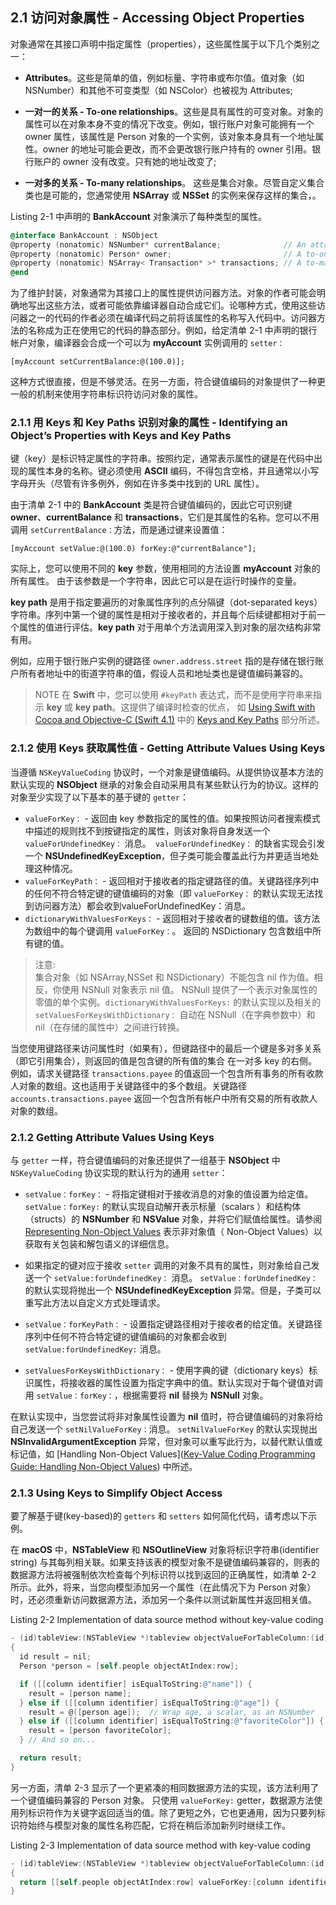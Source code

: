 ## 2.1 访问对象属性 - Accessing Object Properties

对象通常在其接口声明中指定属性（properties），这些属性属于以下几个类别之一：

* **Attributes**。这些是简单的值，例如标量、字符串或布尔值。值对象（如 NSNumber）和其他不可变类型（如 NSColor）也被视为 Attributes;

* **一对一的关系 - To-one relationships**。这些是具有属性的可变对象。对象的属性可以在对象本身不变的情况下改变。例如，银行账户对象可能拥有一个 owner 属性，该属性是 Person 对象的一个实例，该对象本身具有一个地址属性。owner 的地址可能会更改，而不会更改银行账户持有的 owner 引用。银行账户的 owner 没有改变。只有她的地址改变了;

* **一对多的关系 - To-many relationships**。 这些是集合对象。尽管自定义集合类也是可能的，您通常使用 **NSArray** 或 **NSSet** 的实例来保存这样的集合，。

Listing 2-1 中声明的 **BankAccount** 对象演示了每种类型的属性。

``` Objective-C
@interface BankAccount : NSObject
@property (nonatomic) NSNumber* currentBalance;              // An attribute
@property (nonatomic) Person* owner;                         // A to-one relation
@property (nonatomic) NSArray< Transaction* >* transactions; // A to-many relation
@end
```

为了维护封装，对象通常为其接口上的属性提供访问器方法。对象的作者可能会明确地写出这些方法，或者可能依靠编译器自动合成它们。论哪种方式，使用这些访问器之一的代码的作者必须在编译代码之前将该属性的名称写入代码中。访问器方法的名称成为正在使用它的代码的静态部分。例如，给定清单 2-1 中声明的银行帐户对象，编译器会合成一个可以为 **myAccount** 实例调用的 `setter：`

```
[myAccount setCurrentBalance:@(100.0)];

```

这种方式很直接，但是不够灵活。在另一方面，符合键值编码的对象提供了一种更一般的机制来使用字符串标识符访问对象的属性。

### 2.1.1 用 Keys 和 Key Paths 识别对象的属性 - Identifying an Object’s Properties with Keys and Key Paths

键（key）是标识特定属性的字符串。按照约定，通常表示属性的键是在代码中出现的属性本身的名称。键必须使用 **ASCII** 编码，不得包含空格，并且通常以小写字母开头（尽管有许多例外，例如在许多类中找到的 URL 属性）。

由于清单 2-1 中的 **BankAccount** 类是符合键值编码的，因此它可识别键 **owner**、**currentBalance** 和 **transactions**，它们是其属性的名称。您可以不用调用 `setCurrentBalance：`方法，而是通过键来设置值：

```
[myAccount setValue:@(100.0) forKey:@"currentBalance"];
```

实际上，您可以使用不同的 **key** 参数，使用相同的方法设置 **myAccount** 对象的所有属性。 由于该参数是一个字符串，因此它可以是在运行时操作的变量。

**key path** 是用于指定要遍历的对象属性序列的点分隔键（dot-separated keys）字符串。序列中第一个键的属性是相对于接收者的，并且每个后续键都相对于前一个属性的值进行评估。**key path** 对于用单个方法调用深入到对象的层次结构非常有用。

例如，应用于银行账户实例的键路径 `owner.address.street` 指的是存储在银行账户所有者地址中的街道字符串的值，假设人员和地址类也是键值编码兼容的。

>    NOTE
>    在 **Swift** 中，您可以使用 `#keyPath` 表达式，而不是使用字符串来指示 **key** 或 **key path**。这提供了编译时检查的优点， 如 [Using Swift with Cocoa and Objective-C (Swift 4.1)](https://developer.apple.com/library/content/documentation/Swift/Conceptual/BuildingCocoaApps/index.html#//apple_ref/doc/uid/TP40014216)  中的 [Keys and Key Paths](https://developer.apple.com/library/content/documentation/Swift/Conceptual/BuildingCocoaApps/InteractingWithObjective-CAPIs.html#//apple_ref/doc/uid/TP40014216-CH4-ID205) 部分所述。

### 2.1.2 使用 Keys 获取属性值 - Getting Attribute Values Using Keys
当遵循 `NSKeyValueCoding` 协议时，一个对象是键值编码。从提供协议基本方法的默认实现的 **NSObject** 继承的对象会自动采用具有某些默认行为的协议。这样的对象至少实现了以下基本的基于键的 `getter`：

* `valueForKey：` - 返回由 key 参数指定的属性的值。如果按照访问者搜索模式中描述的规则找不到按键指定的属性，则该对象将自身发送一个`valueForUndefinedKey：` 消息。` valueForUndefinedKey：` 的缺省实现会引发一个 **NSUndefinedKeyException**，但子类可能会覆盖此行为并更适当地处理这种情况。
* `valueForKeyPath：` - 返回相对于接收者的指定键路径的值。关键路径序列中的任何不符合特定键的键值编码的对象（即 `valueForKey：` 的默认实现无法找到访问器方法）都会收到valueForUndefinedKey：消息。
* `dictionaryWithValuesForKeys：` - 返回相对于接收者的键数组的值。该方法为数组中的每个键调用 `valueForKey：`。 返回的 NSDictionary 包含数组中所有键的值。

> 注意:  
> 集合对象（如 NSArray,NSSet 和 NSDictionary）不能包含 nil 作为值。相反，你使用 NSNull 对象表示 nil 值。 NSNull 提供了一个表示对象属性的零值的单个实例。`dictionaryWithValuesForKeys:` 的默认实现以及相关的 `setValuesForKeysWithDictionary：` 自动在 NSNull（在字典参数中）和 nil（在存储的属性中）之间进行转换。

当您使用键路径来访问属性时（如果有），但键路径中的最后一个键是多对多关系（即它引用集合），则返回的值是包含键的所有值的集合 在一对多 key 的右侧。 例如，请求关键路径 `transactions.payee` 的值返回一个包含所有事务的所有收款人对象的数组。这也适用于关键路径中的多个数组。关键路径 `accounts.transactions.payee` 返回一个包含所有帐户中所有交易的所有收款人对象的数组。

### 2.1.2  Getting Attribute Values Using Keys

与 `getter` 一样，符合键值编码的对象还提供了一组基于 **NSObject** 中 `NSKeyValueCoding` 协议实现的默认行为的通用 `setter`：

* `setValue：forKey：` - 将指定键相对于接收消息的对象的值设置为给定值。`setValue：forKey:` 的默认实现自动解开表示标量（scalars ）和结构体（structs）的 **NSNumber** 和 **NSValue** 对象，并将它们赋值给属性。请参阅 [Representing Non-Object Values](https://developer.apple.com/library/content/documentation/Cocoa/Conceptual/KeyValueCoding/DataTypes.html#//apple_ref/doc/uid/20002171-BAJEAIEE) 表示非对象值（ Non-Object Values）以获取有关包装和解包语义的详细信息。

* 如果指定的键对应于接收 `setter` 调用的对象不具有的属性，则对象给自己发送一个 `setValue:forUndefinedKey：` 消息。 `setValue：forUndefinedKey：`的默认实现将抛出一个 **NSUndefinedKeyException** 异常。但是，子类可以重写此方法以自定义方式处理请求。

* `setValue：forKeyPath：` - 设置指定键路径相对于接收者的给定值。关键路径序列中任何不符合特定键的键值编码的对象都会收到 `setValue:forUndefinedKey:` 消息。

* `setValuesForKeysWithDictionary：` - 使用字典的键（dictionary keys）标识属性，将接收器的属性设置为指定字典中的值。默认实现对于每个键值对调用 `setValue：forKey：`，根据需要将 **nil** 替换为 **NSNull** 对象。

在默认实现中，当您尝试将非对象属性设置为 **nil** 值时，符合键值编码的对象将给自己发送一个 `setNilValueForKey：`消息。 `setNilValueForKey` 的默认实现抛出 **NSInvalidArgumentException** 异常，但对象可以重写此行为，以替代默认值或标记值，如 [Handling Non-Object Values]([Key-Value Coding Programming Guide: Handling Non-Object Values](https://developer.apple.com/library/content/documentation/Cocoa/Conceptual/KeyValueCoding/HandlingNon-ObjectValues.html#//apple_ref/doc/uid/10000107i-CH5-SW1)) 中所述。

### 2.1.3 Using Keys to Simplify Object Access

要了解基于键(key-based)的 `getters` 和 `setters` 如何简化代码，请考虑以下示例。 

在 **macOS** 中，**NSTableView** 和 **NSOutlineView** 对象将标识字符串(identifier string) 与其每列相关联。如果支持该表的模型对象不是键值编码兼容的，则表的数据源方法将被强制依次检查每个列标识符以找到返回的正确属性，如清单 2-2 所示。此外，将来，当您向模型添加另一个属性（在此情况下为 Person 对象）时，还必须重新访问数据源方法，添加另一个条件以测试新属性并返回相关值。

Listing 2-2 Implementation of data source method without key-value coding

``` Objective-C
- (id)tableView:(NSTableView *)tableview objectValueForTableColumn:(id)column row:(NSInteger)row
{
  id result = nil;
  Person *person = [self.people objectAtIndex:row];

  if ([[column identifier] isEqualToString:@"name"]) {
    result = [person name];
  } else if ([[column identifier] isEqualToString:@"age"]) {
    result = @([person age]);  // Wrap age, a scalar, as an NSNumber
  } else if ([[column identifier] isEqualToString:@"favoriteColor"]) {
    result = [person favoriteColor];
  } // And so on...

  return result;
}

```

另一方面，清单 2-3 显示了一个更紧凑的相同数据源方法的实现，该方法利用了一个键值编码兼容的 Person 对象。 只使用 `valueForKey:` getter，数据源方法使用列标识符作为关键字返回适当的值。除了更短之外，它也更通用，因为只要列标识符始终与模型对象的属性名称匹配，它将在稍后添加新列时继续工作。

Listing 2-3 Implementation of data source method with key-value coding

``` Objective-C
- (id)tableView:(NSTableView *)tableview objectValueForTableColumn:(id)column row:(NSInteger)row
{
  return [[self.people objectAtIndex:row] valueForKey:[column identifier]];
}
```
